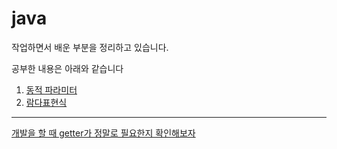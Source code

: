 # java

작업하면서 배운 부분을 정리하고 있습니다.

공부한 내용은 아래와 같습니다

1. [동적 파라미터](./summary/2.Behavior_Parameterization.md)
2. [람다표현식](./summary/3.Lambda_Expression.md)

---
[개발을 할 때 getter가 정말로 필요한지 확인해보자](https://github.com/summerr0-0/java/blob/main/summary/getter%EA%B0%80_%EC%A0%95%EB%A7%90%EB%A1%9C_%ED%95%84%EC%9A%94%ED%95%9C%EC%A7%80.md)
